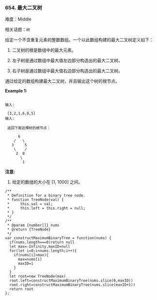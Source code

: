 ### 654. 最大二叉树

难度：Middle

相关话题：`树`

给定一个不含重复元素的整数数组。一个以此数组构建的最大二叉树定义如下：




1. 二叉树的根是数组中的最大元素。

2. 左子树是通过数组中最大值左边部分构造出的最大二叉树。

3. 右子树是通过数组中最大值右边部分构造出的最大二叉树。





通过给定的数组构建最大二叉树，并且输出这个树的根节点。



**Example 1:** 





```

输入:

 [3,2,1,6,0,5]
输入:

 返回下面这棵树的根节点：

      6
    /   \
   3     5
    \    / 
     2  0   
       \
        1

```


**注意:** 




1. 给定的数组的大小在 [1, 1000] 之间。






```
/**
 * Definition for a binary tree node.
 * function TreeNode(val) {
 *     this.val = val;
 *     this.left = this.right = null;
 * }
 */
/**
 * @param {number[]} nums
 * @return {TreeNode}
 */
var constructMaximumBinaryTree = function(nums) {
  if(nums.length===0)return null
  let max=-Infinity,maxID=null
  for(let i=0;i<nums.length;i++){
    if(nums[i]>max){
      max=nums[i]
      maxID=i
    }
  }
  let root=new TreeNode(max)
  root.left=constructMaximumBinaryTree(nums.slice(0,maxID))
  root.right=constructMaximumBinaryTree(nums.slice(maxID+1))
  return root
};



```


